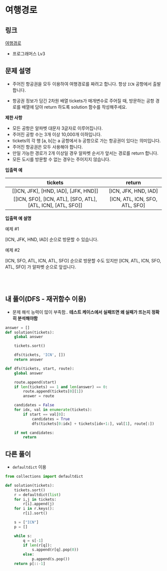 # 여행경로

## 링크

[여행경로](https://programmers.co.kr/learn/courses/30/lessons/43164#)

- 프로그래머스 Lv3

## 문제 설명

- 주어진 항공권을 모두 이용하여 여행경로를 짜려고 합니다. 항상 `ICN` 공항에서 출발합니다.

- 항공권 정보가 담긴 2차원 배열 tickets가 매개변수로 주어질 때, 방문하는 공항 경로를 배열에 담아 return 하도록 solution 함수를 작성해주세요.

**제한 사항**

- 모든 공항은 알파벳 대문자 3글자로 이루어집니다.
- 주어진 공항 수는 3개 이상 10,000개 이하입니다.
- tickets의 각 행 [a, b]는 a 공항에서 b 공항으로 가는 항공권이 있다는 의미입니다.
- 주어진 항공권은 모두 사용해야 합니다.
- 만일 가능한 경로가 2개 이상일 경우 알파벳 순서가 앞서는 경로를 return 합니다.
- 모든 도시를 방문할 수 없는 경우는 주어지지 않습니다.

**입출력 예**

|                           tickets                            |             return             |
| :----------------------------------------------------------: | :----------------------------: |
|             [[ICN, JFK], [HND, IAD], [JFK, HND]]             |      [ICN, JFK, HND, IAD]      |
| [[ICN, SFO], [ICN, ATL], [SFO, ATL], [ATL, ICN], [ATL, SFO]] | [ICN, ATL, ICN, SFO, ATL, SFO] |

**입출력 예 설명**

예제 #1

[ICN, JFK, HND, IAD] 순으로 방문할 수 있습니다.

예제 #2

[ICN, SFO, ATL, ICN, ATL, SFO] 순으로 방문할 수도 있지만 [ICN, ATL, ICN, SFO, ATL, SFO] 가 알파벳 순으로 앞섭니다.

<br></br>

## 내 풀이(DFS - 재귀함수 이용)

- 문제 해석 능력이 많이 부족함.. **테스트 케이스에서 실패뜨면 왜 실패가 뜨는지 정확히 분석해야함**

```python
answer = []
def solution(tickets):
    global answer

    tickets.sort()

    dfs(tickets, 'ICN', [])
    return answer

def dfs(tickets, start, route):
    global answer

    route.append(start)
    if len(tickets) == 1 and len(answer) == 0:
        route.append(tickets[0][1])
        answer = route

    candidates = False
    for idx, val in enumerate(tickets):
        if start == val[0]:
            candidates = True
            dfs(tickets[0:idx] + tickets[idx+1:], val[1], route[:])

    if not candidates:
        return
```

## 다른 풀이

- `defaultdict` 이용

```python
from collections import defaultdict

def solution(tickets):
    tickets.sort()
    r = defaultdict(list)
    for i,j in tickets:
        r[i].append(j)
    for i in r.keys():
        r[i].sort()

    s = ["ICN"]
    p = []

    while s:
        q = s[-1]
        if len(r[q]):
            s.append(r[q].pop(0))
        else:
            p.append(s.pop())
    return p[::-1]
```

